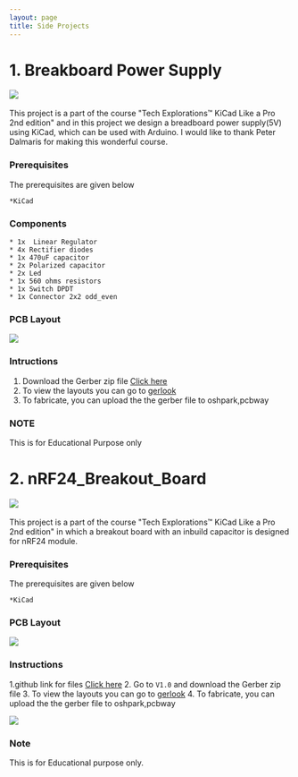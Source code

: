 ```yaml
---
layout: page
title: Side Projects
---
```


# 1. Breakboard Power Supply

 <img src="{{ 'images/gif.gif' | relative_url }}" />
 <br> <br>
This project is a part of the course "Tech Explorations™ KiCad Like a Pro 2nd edition" and in this project we design a 
breadboard power supply(5V) using KiCad, which can be used with Arduino. I would like to thank Peter Dalmaris for making this wonderful course.

### Prerequisites
The prerequisites are given below
```
*KiCad
```
### Components
```
* 1x  Linear Regulator
* 4x Rectifier diodes
* 1x 470uF capacitor
* 2x Polarized capacitor
* 2x Led 
* 1x 560 ohms resistors 
* 1x Switch DPDT 
* 1x Connector 2x2 odd_even 
```

### PCB Layout
 <img src="{{ 'images/11.png' | relative_url }}" />
 
###  Intructions 
  1. Download the Gerber zip file [Click here](https://github.com/PVSSLR/Breadboard_Power_Supply)
  2. To view the layouts you can go to [gerlook](http://gerblook.org/)
  3. To fabricate, you can upload the the gerber file to oshpark,pcbway
  
### NOTE 

This is for Educational Purpose only


# 2. nRF24_Breakout_Board
 <img src="{{ 'images/3.gif' | relative_url }}" />
  <br> <br>
This project is a part of the course "Tech Explorations™ KiCad Like a Pro 2nd edition" in which a breakout board with an inbuild capacitor is designed for nRF24 module. 

### Prerequisites
The prerequisites are given below
```
*KiCad
```
### PCB Layout
 <img src="{{ 'images/2.png' | relative_url }}" />
 
###  Instructions
  1.github link for files [Click here](https://github.com/PVSSLR/nRF24_Breakout_Board)
  2. Go to ``V1.0`` and download the Gerber zip file
  3. To view the layouts you can go to [gerlook](http://gerblook.org/)
  4. To fabricate, you can upload the the gerber file to oshpark,pcbway
  
  <img src="{{ 'images/1.png' | relative_url }}" />

### Note 
This is for Educational purpose only.
